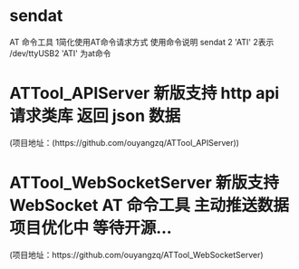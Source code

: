 # sendat
AT 命令工具
1简化使用AT命令请求方式
使用命令说明
sendat 2 'ATI'  2表示 /dev/ttyUSB2  'ATI' 为at命令


 <h1>ATTool_APIServer  新版支持 http api 请求类库 返回 json 数据</h1>
 (项目地址：(https://github.com/ouyangzq/ATTool_APIServer))


  <h1>ATTool_WebSocketServer  新版支持 WebSocket AT 命令工具 主动推送数据 项目优化中 等待开源...</h1>
 (项目地址：https://github.com/ouyangzq/ATTool_WebSocketServer)
